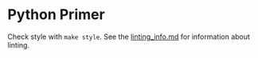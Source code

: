 Python Primer
=============

Check style with `make style`. See the [linting_info.md](linting_info.md)
for information about linting.

